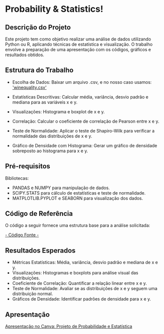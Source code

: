 #  Probability & Statistics!

## Descrição do Projeto
Este projeto tem como objetivo realizar uma análise de dados utilizando Python ou R, aplicando técnicas de estatística e visualização. O trabalho envolve a preparação de uma apresentação com os códigos, gráficos e resultados obtidos.

## Estrutura do Trabalho 
 
- Escolha de Dados:
Baixar um arquivo .csv, e no nosso caso usamos:  ['winequality.csv'](https://github.com/BrunoBassoo/Probability-and-Statistics/edit/main/winequality.csv)

- Estatísticas Descritivas:
Calcular média, variância, desvio padrão e mediana para as variáveis x e y.

- Visualizações:
Histograma e boxplot de x e y.

- Correlação:
Calcular o coeficiente de correlação de Pearson entre x e y.

- Teste de Normalidade:
Aplicar o teste de Shapiro-Wilk para verificar a normalidade das distribuições de x e y.

- Gráfico de Densidade com Histograma:
Gerar um gráfico de densidade sobreposto ao histograma para x e y.

## Pré-requisitos
Bibliotecas:

- PANDAS e NUMPY para manipulação de dados.
- SCIPY.STATS para cálculo de estatísticas e teste de normalidade.
- MATPLOTLIB.PYPLOT e SEABORN para visualização dos dados.

## Código de Referência 
O código a seguir fornece uma estrutura base para a análise solicitada:

[- Código Fonte -](https://github.com/BrunoBassoo/Probability-and-Statistics/blob/main/Trabalho_P%26E.ipynb)

## Resultados Esperados
- Métricas Estatísticas: Média, variância, desvio padrão e mediana de x e y.
- Visualizações: Histogramas e boxplots para análise visual das distribuições.
- Coeficiente de Correlação: Quantificar a relação linear entre x e y.
- Teste de Normalidade: Avaliar se as distribuições de x e y seguem uma distribuição normal.
- Gráficos de Densidade: Identificar padrões de densidade para x e y.

## Apresentação
<a href="https://www.canva.com/design/DAGV5gXheC0/_uobcIk307n4tMDc4dnbYA/edit?utm_content=DAGV5gXheC0&utm_campaign=designshare&utm_medium=link2&utm_source=sharebutton" target=”_blank”>Apresentação no Canva: Projeto de Probabilidade e Estatística</a>
